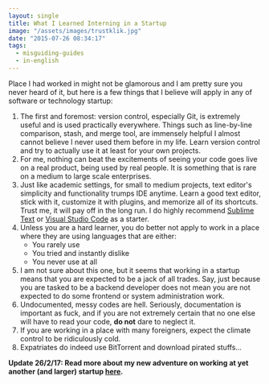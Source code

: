```yaml
---
layout: single
title: What I Learned Interning in a Startup
image: "/assets/images/trustklik.jpg"
date: "2015-07-26 08:34:17"
tags:
  - misguiding-guides
  - in-english
---
```


Place I had worked in might not be glamorous and I am pretty sure you never heard of it, but here is a few things that I believe will apply in any of software or technology startup:

1. The first and foremost: version control, especially Git, is extremely useful and is used practically everywhere. Things such as line-by-line comparison, stash, and merge tool, are immensely helpful I almost cannot believe I never used them before in my life. Learn version control and try to actually use it at least for your own projects.
2. For me, nothing can beat the excitements of seeing your code goes live on a real product, being used by real people. It is something that is rare on a medium to large scale enterprises.
3. Just like academic settings, for small to medium projects, text editor's simplicity and functionality trumps IDE anytime. Learn a good text editor, stick with it, customize it with plugins, and memorize all of its shortcuts. Trust me, it will pay off in the long run. I do highly recommend [Sublime Text](https://www.sublimetext.com/) or [Visual Studio Code](https://code.visualstudio.com/) as a starter.
4. Unless you are a hard learner, you do better not apply to work in a place where they are using languages that are either:
   - You rarely use
   - You tried and instantly dislike
   - You never use at all
5. I am not sure about this one, but it seems that working in a startup means that you are expected to be a jack of all trades. Say, just because you are tasked to be a backend developer does not mean you are not expected to do some frontend or system administration work.
6. Undocumented, messy codes are hell. Seriously, documentation is important as fuck, and if you are not extremely certain that no one else will have to read your code, **do not** dare to neglect it.
7. If you are working in a place with many foreigners, expect the climate control to be ridiculously cold.
8. Expatriates do indeed use BitTorrent and download pirated stuffs...

**Update 26/2/17: Read more about my new adventure on working at yet another (and larger) startup [here](/2017/02/26/interning-at-qlapa.html).**
